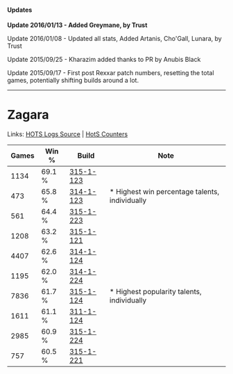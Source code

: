 #### Updates
**Update 2016/01/13 - Added Greymane, by Trust**

Update 2016/01/08 - Updated all stats, Added Artanis, Cho'Gall, Lunara, by Trust

Update 2015/09/25 - Kharazim added thanks to PR by Anubis Black

Update 2015/09/17 - First post Rexxar patch numbers, resetting the total games, potentially shifting builds around a lot.

***

# Zagara

Links: [HOTS Logs Source](https://www.hotslogs.com/Sitewide/HeroDetails?Hero=Zagara) | [HotS Counters](http://hotscounters.com/#/hero/Zagara)

Games  | Win %  | Build     | Note
-----  | -----  | -----     | ----
1134   | 69.1 % | [315-1-123](http://www.heroesfire.com/hots/talent-calculator/zagara#oAkJ) | 
473    | 65.8 % | [314-1-123](http://www.heroesfire.com/hots/talent-calculator/zagara#o8I3) | * Highest win percentage talents, individually
561    | 64.4 % | [315-1-223](http://www.heroesfire.com/hots/talent-calculator/zagara#oAlt) | 
1208   | 63.2 % | [315-1-121](http://www.heroesfire.com/hots/talent-calculator/zagara#oAkH) | 
4407   | 62.6 % | [314-1-124](http://www.heroesfire.com/hots/talent-calculator/zagara#o8I4) | 
1195   | 62.0 % | [314-1-224](http://www.heroesfire.com/hots/talent-calculator/zagara#o8Je) | 
7836   | 61.7 % | [315-1-124](http://www.heroesfire.com/hots/talent-calculator/zagara#oAkK) | * Highest popularity talents, individually
1611   | 61.1 % | [311-1-124](http://www.heroesfire.com/hots/talent-calculator/zagara#o0zK) | 
2985   | 60.9 % | [315-1-224](http://www.heroesfire.com/hots/talent-calculator/zagara#oAlu) | 
757    | 60.5 % | [315-1-221](http://www.heroesfire.com/hots/talent-calculator/zagara#oAlr) | 
